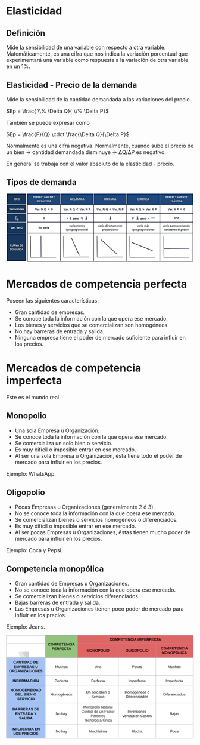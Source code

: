 # Elasticidad

## Definición

Mide la sensibilidad de una variable con respecto a otra variable. Matemáticamente, es una cifra que nos indica la variación porcentual que experimentará una variable como respuesta a la variación de otra variable en un 1%.

## Elasticidad - Precio de la demanda

Mide la sensibilidad de la cantidad demandada a las variaciones del precio. 

$Ep = \frac{ \\% \Delta Q}{ \\% \Delta P}$

También se puede expresar como

$Ep = \frac{P}{Q} \cdot \frac{\Delta Q}{\Delta P}$

Normalmente es una cifra negativa. Normalmente, cuando sube el precio de un bien -> cantidad demandada disminuye => ΔQ/ΔP es negativo.

En general se trabaja con el valor absoluto de la elasticidad - precio.

## Tipos de demanda

![Tipos de elasticidad-precio de la demanda](imagenes/tipos-elasticidades.png)

# Mercados de competencia perfecta

Poseen las siguientes características:

- Gran cantidad de empresas.
- Se conoce toda la información con la que opera ese mercado.
- Los bienes y servicios que se comercializan son homogéneos.
- No hay barreras de entrada y salida.
- Ninguna empresa tiene el poder de mercado suficiente para influir en los precios.

# Mercados de competencia imperfecta
Este es el mundo real

## Monopolio

- Una sola Empresa u Organización.
- Se conoce toda la información con la que opera ese mercado.
- Se comercializa un solo bien o servicio.
- Es muy difícil o imposible entrar en ese mercado.
- Al ser una sola Empresa u Organización, ésta tiene todo el poder de mercado para influir en los precios.

Ejemplo: WhatsApp.

## Oligopolio

- Pocas Empresas u Organizaciones (generalmente 2 ó 3).
- No se conoce toda la información con la que opera ese mercado.
- Se comercializan bienes o servicios homogéneos o diferenciados.
- Es muy difícil o imposible entrar en ese mercado.
- Al ser pocas Empresas u Organizaciones, éstas tienen mucho poder de mercado para influir en los precios.

Ejemplo: Coca y Pepsi.

## Competencia monopólica

- Gran cantidad de Empresas u Organizaciones.
- No se conoce toda la información con la que opera ese mercado.
- Se comercializan bienes o servicios diferenciados.
- Bajas barreras de entrada y salida.
- Las Empresas u Organizaciones tienen poco poder de mercado para influir en los precios.

Ejemplo: Jeans.

![Tipos de mercados](imagenes/tipos-mercados.png)
